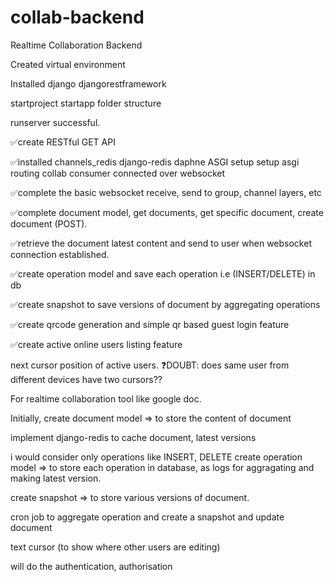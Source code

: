 # collab-backend
Realtime Collaboration Backend

Created virtual environment

Installed django djangorestframework

startproject
startapp
folder structure

runserver successful.

✅create RESTful GET API 

✅installed channels_redis django-redis daphne
ASGI setup
setup asgi routing
collab consumer connected over websocket

✅complete the basic websocket receive, send to group, channel layers, etc

✅complete document model, get documents, get specific document, create document (POST).

✅retrieve the document latest content and send to user when websocket connection established.

✅create operation model and save each operation i.e (INSERT/DELETE) in db 

✅create snapshot to save versions of document by aggregating operations

✅create qrcode generation and simple qr based guest login feature

✅create active online users listing feature



next cursor position of active users.
❓DOUBT: does same user from different devices have two cursors??

For realtime collaboration tool like google doc.

Initially,
create document model => to store the content of document

implement django-redis to cache document, latest versions  

i would consider only operations like INSERT, DELETE
create operation model => to store each operation in database, as logs for aggragating and making latest version.

create snapshot => to store various versions of document.

cron job to aggregate operation and create a snapshot and update document 

text cursor (to show where other users are editing) 

will do the authentication, authorisation 